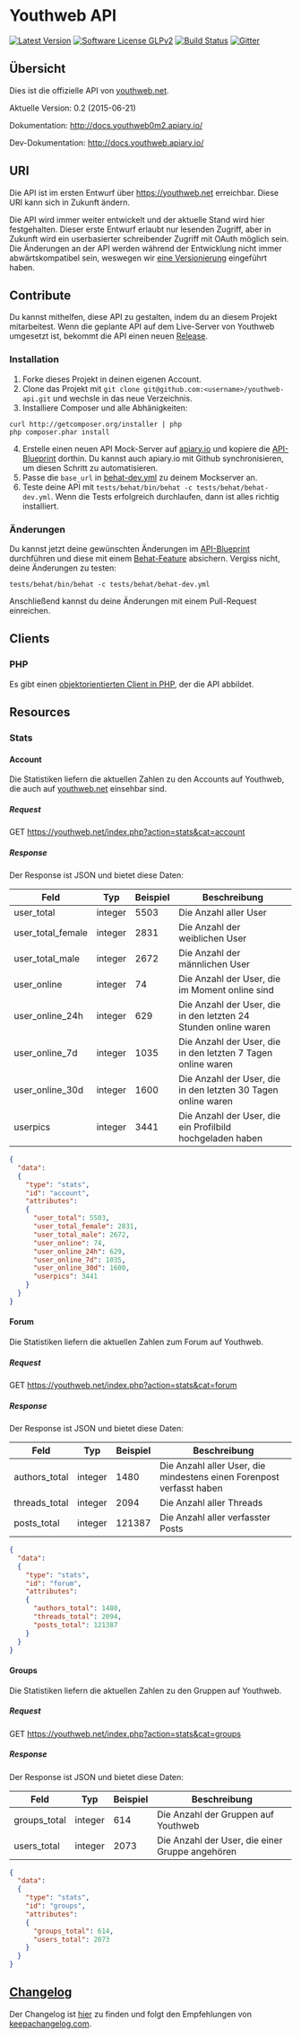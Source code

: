 # Youthweb API

[![Latest Version](https://img.shields.io/github/release/youthweb/youthweb-api.svg?style=flat-square)](https://github.com/youthweb/youthweb-api/releases)
[![Software License GLPv2](http://img.shields.io/badge/License-GPLv2-brightgreen.svg?style=flat-square)](LICENSE)
[![Build Status](https://travis-ci.org/youthweb/youthweb-api.svg?branch=master)](https://travis-ci.org/youthweb/youthweb-api)
[![Gitter](https://badges.gitter.im/Join%20Chat.svg)](https://gitter.im/youthweb/youthweb-api?utm_source=badge&utm_medium=badge&utm_campaign=pr-badge&utm_content=badge)

## Übersicht

Dies ist die offizielle API von [youthweb.net](https://youthweb.net).

Aktuelle Version: 0.2 (2015-06-21)

Dokumentation: http://docs.youthweb0m2.apiary.io/

Dev-Dokumentation: http://docs.youthweb.apiary.io/

## URI

Die API ist im ersten Entwurf über https://youthweb.net erreichbar. Diese URI kann sich in Zukunft ändern.

Die API wird immer weiter entwickelt und der aktuelle Stand wird hier festgehalten. Dieser erste Entwurf erlaubt nur lesenden Zugriff, aber in Zukunft wird ein userbasierter schreibender Zugriff mit OAuth möglich sein. Die Änderungen an der API werden während der Entwicklung nicht immer abwärtskompatibel sein, weswegen wir [eine Versionierung](http://semver.org/) eingeführt haben.

## Contribute

Du kannst mithelfen, diese API zu gestalten, indem du an diesem Projekt mitarbeitest. Wenn die geplante API auf dem Live-Server von Youthweb umgesetzt ist, bekommt die API einen neuen [Release](https://github.com/youthweb/youthweb-api/releases).

### Installation

1. Forke dieses Projekt in deinen eigenen Account.
2. Clone das Projekt mit ```git clone git@github.com:<username>/youthweb-api.git``` und wechsle in das neue Verzeichnis.
3. Installiere Composer und alle Abhänigkeiten:

  ```
  curl http://getcomposer.org/installer | php
  php composer.phar install
  ```
4. Erstelle einen neuen API Mock-Server auf [apiary.io](http://apiary.io/) und kopiere die [API-Blueprint](https://github.com/youthweb/youthweb-api/blob/master/apiary.apib) dorthin. Du kannst auch apiary.io mit Github synchronisieren, um diesen Schritt zu automatisieren.
5. Passe die ```base_url``` in [behat-dev.yml](https://github.com/youthweb/youthweb-api/blob/master/tests/behat/behat-dev.yml) zu deinem Mockserver an.
6. Teste deine API mit ```tests/behat/bin/behat -c tests/behat/behat-dev.yml```. Wenn die Tests erfolgreich durchlaufen, dann ist alles richtig installiert.

### Änderungen

Du kannst jetzt deine gewünschten Änderungen im  [API-Blueprint](https://github.com/youthweb/youthweb-api/blob/master/apiary.apib) durchführen und diese mit einem [Behat-Feature](https://github.com/youthweb/youthweb-api/tree/master/tests/behat/features) absichern. Vergiss nicht, deine Änderungen zu testen:

```tests/behat/bin/behat -c tests/behat/behat-dev.yml```

Anschließend kannst du deine Änderungen mit einem Pull-Request einreichen.

## Clients

### PHP

Es gibt einen [objektorientierten Client in PHP](https://github.com/youthweb/php-youthweb-api), der die API abbildet.

## Resources

### Stats

#### Account

Die Statistiken liefern die aktuellen Zahlen zu den Accounts auf Youthweb, die auch auf [youthweb.net](https://youthweb.net) einsehbar sind.

##### Request

GET https://youthweb.net/index.php?action=stats&cat=account

##### Response

Der Response ist JSON und bietet diese Daten:

Feld | Typ | Beispiel | Beschreibung
-----|-----|----------|-------------
user_total | integer | 5503 | Die Anzahl aller User
user_total_female | integer | 2831 | Die Anzahl der weiblichen User
user_total_male | integer | 2672 | Die Anzahl der männlichen User
user_online | integer | 74 | Die Anzahl der User, die im Moment online sind
user_online_24h | integer | 629 | Die Anzahl der User, die in den letzten 24 Stunden online waren
user_online_7d | integer | 1035 | Die Anzahl der User, die in den letzten 7 Tagen online waren
user_online_30d | integer | 1600 | Die Anzahl der User, die in den letzten 30 Tagen online waren
userpics | integer | 3441 | Die Anzahl der User, die ein Profilbild hochgeladen haben

```json
{
  "data":
  {
    "type": "stats",
    "id": "account",
    "attributes":
    {
      "user_total": 5503,
      "user_total_female": 2831,
      "user_total_male": 2672,
      "user_online": 74,
      "user_online_24h": 629,
      "user_online_7d": 1035,
      "user_online_30d": 1600,
      "userpics": 3441
    }
  }
}
```

#### Forum

Die Statistiken liefern die aktuellen Zahlen zum Forum auf Youthweb.

##### Request

GET https://youthweb.net/index.php?action=stats&cat=forum

##### Response

Der Response ist JSON und bietet diese Daten:

Feld | Typ | Beispiel | Beschreibung
-----|-----|----------|-------------
authors_total | integer | 1480 | Die Anzahl aller User, die mindestens einen Forenpost verfasst haben
threads_total | integer | 2094 | Die Anzahl aller Threads
posts_total | integer | 121387 | Die Anzahl aller verfasster Posts

```json
{
  "data":
  {
    "type": "stats",
    "id": "forum",
    "attributes":
    {
      "authors_total": 1480,
      "threads_total": 2094,
      "posts_total": 121387
    }
  }
}
```

#### Groups

Die Statistiken liefern die aktuellen Zahlen zu den Gruppen auf Youthweb.

##### Request

GET https://youthweb.net/index.php?action=stats&cat=groups

##### Response

Der Response ist JSON und bietet diese Daten:

Feld | Typ | Beispiel | Beschreibung
-----|-----|----------|-------------
groups_total | integer | 614 | Die Anzahl der Gruppen auf Youthweb
users_total | integer | 2073 | Die Anzahl der User, die einer Gruppe angehören

```json
{
  "data":
  {
    "type": "stats",
    "id": "groups",
    "attributes":
    {
      "groups_total": 614,
      "users_total": 2073
    }
  }
}
```

## [Changelog](CHANGELOG.md)

Der Changelog ist [hier](CHANGELOG.md) zu finden und folgt den Empfehlungen von [keepachangelog.com](http://keepachangelog.com/).
